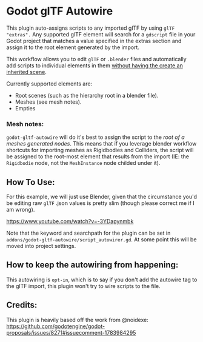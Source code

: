 # Godot glTF Autowire 

This plugin auto-assigns scripts to any imported glTF by using `glTF "extras".` Any supported glTF element will search for a `gdscript` file in your Godot 
project that matches a value specified in the extras section and assign it to the root element generated by the import. 

This workflow allows you to edit `glTF` or `.blender` files and automatically add scripts to individual elements in 
them [without having the create an inherited scene](https://www.reddit.com/r/godot/comments/129sgc8/what_is_the_intended_workflow_for_inheriting/).

Currently supported elements are:
 - Root scenes (such as the hierarchy root in a blender file).
 - Meshes (see mesh notes). 
 - Empties

### Mesh notes:
`godot-gltf-autowire` will do it's best to assign the script to the _root of a meshes generated nodes_. This means that if you leverage blender workflow 
shortcuts for importing meshes as Rigidbodies and Colliders, the script will be assigned to the root-most element that results from the import (IE: the 
`Rigidbodie` node, not the `MeshInstance` node childed under it). 

## How To Use:
For this example, we will just use Blender, given that the circumstance you'd be editing raw `glTF` .json values is pretty slim (though please correct me if I am 
wrong).

https://www.youtube.com/watch?v=-3YDapynmbk

Note that the keyword and searchpath for the plugin can be set in `addons/godot-gltf-autowire/script_autowirer.gd`. At some point this will be moved into project settings. 

## How to keep the autowiring from happening:
This autowiring is `opt-in`, which is to say if you don't add the autowire tag to the glTF import, this plugin won't try to wire scripts to the file. 

## Credits:
This plugin is heavily based off the work from @noidexe: https://github.com/godotengine/godot-proposals/issues/8271#issuecomment-1783984295








